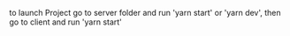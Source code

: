 to launch Project go to server folder and run 'yarn start' or 'yarn dev',
then go to client and run 'yarn start'

